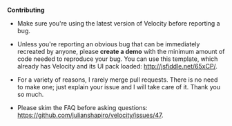 **Contributing**

- Make sure you're using the latest version of Velocity before reporting a bug.

- Unless you're reporting an obvious bug that can be immediately recreated by anyone, please **create a demo** with the minimum amount of code needed to reproduce your bug. You can use this template, which already has Velocity and its UI pack loaded: http://jsfiddle.net/65xCP/.

- For a variety of reasons, I rarely merge pull requests. There is no need to make one; just explain your issue and I will take care of it. Thank you so much.

- Please skim the FAQ before asking questions: https://github.com/julianshapiro/velocity/issues/47.
